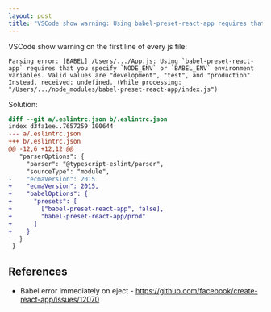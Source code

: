 ```yaml
---
layout: post
title: "VSCode show warning: Using babel-preset-react-app requires that you specify NODE_ENV or BABEL_ENV"
---
```


VSCode show warning on the first line of every js file:

```
Parsing error: [BABEL] /Users/.../App.js: Using `babel-preset-react-app` requires that you specify `NODE_ENV` or `BABEL_ENV` environment variables. Valid values are "development", "test", and "production". Instead, received: undefined. (While processing: "/Users/.../node_modules/babel-preset-react-app/index.js")
```

Solution:

```diff
diff --git a/.eslintrc.json b/.eslintrc.json
index d3fa1ee..7657259 100644
--- a/.eslintrc.json
+++ b/.eslintrc.json
@@ -12,6 +12,12 @@
   "parserOptions": {
     "parser": "@typescript-eslint/parser",
     "sourceType": "module",
-    "ecmaVersion": 2015
+    "ecmaVersion": 2015,
+    "babelOptions": {
+      "presets": [
+        ["babel-preset-react-app", false],
+        "babel-preset-react-app/prod"
+      ]
+    }
   }
 }
```

## References

- Babel error immediately on eject - https://github.com/facebook/create-react-app/issues/12070
